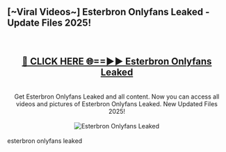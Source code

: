 <h2>[~Viral Videos~] Esterbron Onlyfans Leaked - Update Files 2025!</h2>
<br>
<div align="center">
<h2><a href="https://betterlinks.top/A2PfLJ" rel="nofollow">🔴 CLICK HERE 🌐==►► Esterbron Onlyfans Leaked</a></h2>
<br>
Get Esterbron Onlyfans Leaked and all content. Now you can access all videos and pictures of Esterbron Onlyfans Leaked. New Updated Files 2025!
<br>
<br>
<a href="https://betterlinks.top/A2PfLJ" rel="nofollow" data-target="animated-image.originalLink"><img src="https://i.ibb.co.com/WyWwxjT/player-gif2.gif" alt="Esterbron Onlyfans Leaked" style="max-width: 100%; display: inline-block;" data-target="animated-image.originalImage"></a>
</div>
<br>
esterbron onlyfans leaked